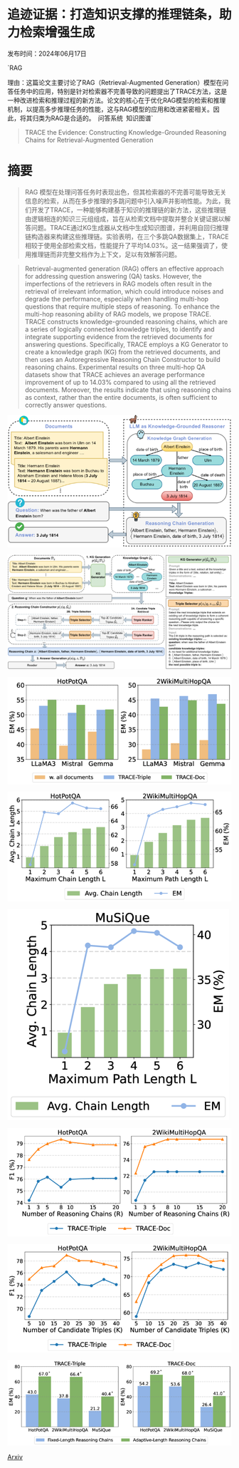 # 追迹证据：打造知识支撑的推理链条，助力检索增强生成

发布时间：2024年06月17日

`RAG

理由：这篇论文主要讨论了RAG（Retrieval-Augmented Generation）模型在问答任务中的应用，特别是针对检索器不完善导致的问题提出了TRACE方法，这是一种改进检索和推理过程的新方法。论文的核心在于优化RAG模型的检索和推理机制，以提高多步推理任务的性能，这与RAG模型的应用和改进紧密相关。因此，将其归类为RAG是合适的。` `问答系统` `知识图谱`

> TRACE the Evidence: Constructing Knowledge-Grounded Reasoning Chains for Retrieval-Augmented Generation

# 摘要

> RAG 模型在处理问答任务时表现出色，但其检索器的不完善可能导致无关信息的检索，从而在多步推理的多跳问题中引入噪声并影响性能。为此，我们开发了TRACE，一种能够构建基于知识的推理链的新方法，这些推理链由逻辑相连的知识三元组组成，旨在从检索文档中提取并整合关键证据以解答问题。TRACE通过KG生成器从文档中生成知识图谱，并利用自回归推理链构造器来构建这些推理链。实验表明，在三个多跳QA数据集上，TRACE相较于使用全部检索文档，性能提升了平均14.03%。这一结果强调了，使用推理链而非完整文档作为上下文，足以有效解答问题。

> Retrieval-augmented generation (RAG) offers an effective approach for addressing question answering (QA) tasks. However, the imperfections of the retrievers in RAG models often result in the retrieval of irrelevant information, which could introduce noises and degrade the performance, especially when handling multi-hop questions that require multiple steps of reasoning. To enhance the multi-hop reasoning ability of RAG models, we propose TRACE. TRACE constructs knowledge-grounded reasoning chains, which are a series of logically connected knowledge triples, to identify and integrate supporting evidence from the retrieved documents for answering questions. Specifically, TRACE employs a KG Generator to create a knowledge graph (KG) from the retrieved documents, and then uses an Autoregressive Reasoning Chain Constructor to build reasoning chains. Experimental results on three multi-hop QA datasets show that TRACE achieves an average performance improvement of up to 14.03% compared to using all the retrieved documents. Moreover, the results indicate that using reasoning chains as context, rather than the entire documents, is often sufficient to correctly answer questions.

![追迹证据：打造知识支撑的推理链条，助力检索增强生成](../../../paper_images/2406.11460/x1.png)

![追迹证据：打造知识支撑的推理链条，助力检索增强生成](../../../paper_images/2406.11460/x2.png)

![追迹证据：打造知识支撑的推理链条，助力检索增强生成](../../../paper_images/2406.11460/x3.png)

![追迹证据：打造知识支撑的推理链条，助力检索增强生成](../../../paper_images/2406.11460/x4.png)

![追迹证据：打造知识支撑的推理链条，助力检索增强生成](../../../paper_images/2406.11460/x5.png)

![追迹证据：打造知识支撑的推理链条，助力检索增强生成](../../../paper_images/2406.11460/x6.png)

![追迹证据：打造知识支撑的推理链条，助力检索增强生成](../../../paper_images/2406.11460/x7.png)

![追迹证据：打造知识支撑的推理链条，助力检索增强生成](../../../paper_images/2406.11460/x8.png)

[Arxiv](https://arxiv.org/abs/2406.11460)